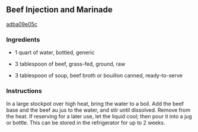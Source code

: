 ## Beef Injection and Marinade

[adba09e05c](http://www.epicurious.com/recipes/food/views/beef-injection-and-marinade-378496)

### Ingredients

 - 1 quart of water, bottled, generic

 - 3 tablespoon of beef, grass-fed, ground, raw

 - 3 tablespoon of soup, beef broth or bouillon canned, ready-to-serve

### Instructions

In a large stockpot over high heat, bring the water to a boil. Add the beef base and the beef au jus to the water, and stir until dissolved. Remove from the heat. If reserving for a later use, let the liquid cool; then pour it into a jug or bottle. This can be stored in the refrigerator for up to 2 weeks.